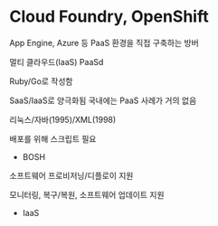 # Cloud Foundry, OpenShift

App Engine, Azure 등 PaaS 환경을 직접 구축하는 방버

멀티 클라우드(IaaS) PaaSd

Ruby/Go로 작성함

SaaS/IaaS로 양극화됨
국내에는 PaaS 사례가 거의 없음

리눅스/자바(1995)/XML(1998)

배포를 위해 스크립트 필요

* BOSH

소프트웨어 프로비저닝/디플로이 지원

모니터링, 복구/복원, 소프트웨어 업데이트 지원

* IaaS


